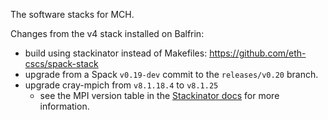 The software stacks for MCH.

Changes from the v4 stack installed on Balfrin:
- build using stackinator instead of Makefiles: https://github.com/eth-cscs/spack-stack
- upgrade from a Spack `v0.19-dev` commit to the `releases/v0.20` branch.
- upgrade cray-mpich from `v8.1.18.4` to `v8.1.25`
    - see the MPI version table in the [Stackinator docs](https://eth-cscs.github.io/stackinator/recipes/#mpi) for more information.

